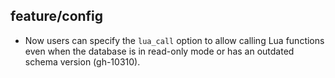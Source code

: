 ## feature/config

* Now users can specify the `lua_call` option to allow calling Lua functions
  even when the database is in read-only mode or has an outdated schema version
  (gh-10310).
